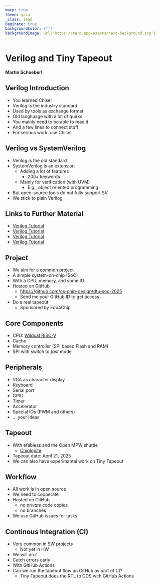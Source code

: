 ```yaml
---
marp: true
theme: gaia
_class: lead
paginate: true
backgroundColor: #fff
backgroundImage: url('https://marp.app/assets/hero-background.svg')
---
```


<!-- headingDivider: 3 -->

# **Verilog and Tiny Tapeout**

**Martin Schoeberl**


## Verilog Introduction

 * You learned Chisel
 * Verilog is the industry standard 
 * Used by tools as exchange format
 * Old langhuage with a lot of quirks
 * You mainly need to be able to read it
 * And a few lines to connect stuff
 * For serious work: use Chisel

## Verilog vs SystemVerilog

 * Verilog is the old standard
 * SystemVerilog is an extension
   - Adding a lot of features
     - 200+ keywords
   - Mainly for verification (with UVM)
     - E.g., object oriented programming
 * But open-source tools do not fully support SV
 * We stick to plain Verilog


## Links to Further Material

 * [Verilog Tutorial](https://www.tutorialspoint.com/vlsi_design/vlsi_design_quick_guide.htm)
 * [Verilog Tutorial](https://www.geeksforgeeks.org/verilog-introduction/)
 * [Verilog Tutorial](https://www.tutorialspoint.com/vlsi_design/vlsi_design_quick_guide.htm)
 * [Verilog Tutorial](https://www.geeksforgeeks.org/verilog-introduction/)

 ## Project

 * We aim for a common project
 * A simple system-on-chip (SoC)
 * With a CPU, memory, and some IO
 * Hosted on GitHub
   * https://github.com/os-chip-design/dtu-soc-2025
   * Send me your GitHub ID to get access
 * Do a real tapeout
   * Sponsored by Edu4Chip

 ## Core Components

 * CPU: [Wildcat RISC-V](https://github.com/schoeberl/wildcat)
 * Cache
 * Memory controller (SPI based Flash and RAM)
 * SPI with switch to *fast* mode

## Peripherals

 * VGA as character display
 * Keyboard
 * Serial port
 * GPIO
 * Timer
 * Accelerator
 * Special IOs (PWM and others)
 * ... your ideas

## Tapeout

 * With efabless and the Open MPW shuttle
   * [ChipIgnite](https://efabless.com/prototyping)
 * Tapeout date: April 21, 2025
 * We can also have experimantal work on Tiny Tapeout

## Workflow

 * All work is in open source
 * We need to cooperate
 * Hosted on GitHub
   - no *private* code copies
   - no branches
 * We use GitHub issues for tasks

 ## Continous Integration (CI)

 * Very common in SW projects
   * Not yet in HW
 * We will do it
 * Catch errors early
 * With GitHub Actions
 * Can we run the tapeout flow on GitHub as part of CI?
   * Tiny Tapeout does the RTL to GDS with GitHub Actions